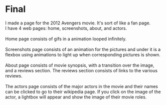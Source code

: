 # Final
I made a page for the 2012 Avengers movie. It's sort of like a fan page. 
<br>
I have 4 web pages: home, screenshots, about, and actors.
<br>
<br>
Home page consists of gifs in a animation looped infinitely.
<br>
<br>
Screenshots page consists of an animation for the pictures and under it is a flexbox using animations to light up when corresponding pictures is shown.
<br>
<br>
About page consists of movie synopsis, with a transition over the image, and a reviews section. The reviews section consists of links to the various reviews.
<br>
<br>
The actors page consists of the major actors in the movie and their names can be clicked to go to their wikipedia page. If you click on the image of the actor, a lightbox will appear and show the image of their movie roles. 
